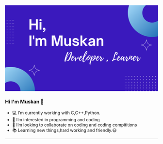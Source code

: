 ![](img.png)
### Hi I'm Muskan 👋

<!--
**Muskan-Tatawat/Muskan-Tatawat** is a ✨ _special_ ✨ repository because its `README.md` (this file) appears on your GitHub profile.

Here are some ideas to get you started:

<!-- - 🔭 I’m currently Pursuing <a href="#" target="_blank">Bachelor of Technology</a> in CSE. -->
- 💻 I’m currently working with C,C++,Python.
- :eyes: I’m interested in programming and coding
- :revolving_hearts: I’m looking to collaborate on coding and coding compititions
- :books: Learning new things,hard working and friendly.:smiley:
---

